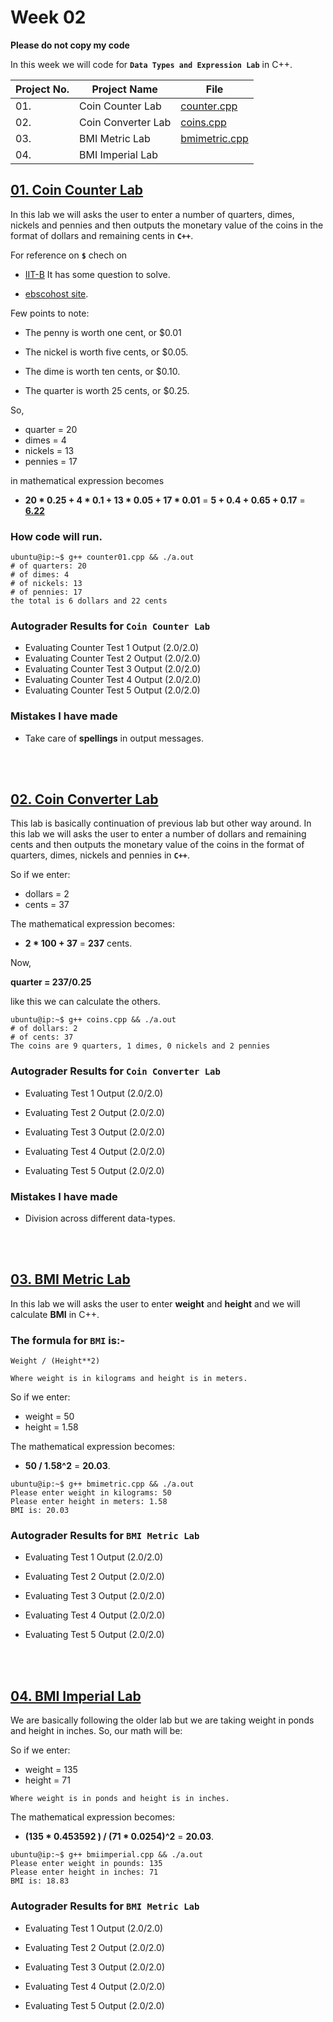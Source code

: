 # Week 02

**Please do not copy my code**

In this week we will code for **`Data Types and Expression Lab`** in C++.

| Project No. | Project Name | File |
|---|---|---|
| 01. | Coin Counter Lab | [counter.cpp](counter01.cpp) |
| 02. | Coin Converter Lab | [coins.cpp](coins.cpp) |
| 03. | BMI Metric Lab | [bmimetric.cpp](bmimetric.cpp) |
| 04. | BMI Imperial Lab | |


## <span style="text-decoration:underline">01. Coin Counter Lab</span>

In this lab we will asks the user to enter a number of quarters, dimes, nickels and pennies and then outputs the monetary value of the coins in the format of dollars and remaining cents in **`C++`**.

For reference on **`$`** chech on 

- [IIT-B](https://www.it.iitb.ac.in/~vijaya/ssrvm/worksheetscd/getWorksheets.com/Math/moneydoc.pdf) It has some question to solve.

- [ebscohost site](https://www.ebscohost.com/assets-sample-content/ell_math-currency.pdf).

Few points to note:

- The penny is worth one cent, or $0.01

- The nickel is worth five cents, or $0.05.

- The dime is worth ten cents, or $0.10.

- The quarter is worth 25 cents, or $0.25.

So, 
- quarter = 20
- dimes = 4
- nickels = 13 
- pennies = 17

in mathematical expression becomes

- **20 * 0.25 + 4 * 0.1 + 13 * 0.05 + 17 * 0.01** = **5 + 0.4 + 0.65 + 0.17** = <u>**6.22**</u>

### How code will run.
```console
ubuntu@ip:~$ g++ counter01.cpp && ./a.out
# of quarters: 20
# of dimes: 4
# of nickels: 13
# of pennies: 17
the total is 6 dollars and 22 cents
```

### Autograder Results for `Coin Counter Lab`

- Evaluating Counter Test 1 Output (2.0/2.0)
- Evaluating Counter Test 2 Output (2.0/2.0)
- Evaluating Counter Test 3 Output (2.0/2.0)
- Evaluating Counter Test 4 Output (2.0/2.0)
- Evaluating Counter Test 5 Output (2.0/2.0)

### Mistakes I have made

- Take care of **spellings** in output messages.

<br>
<br>

## <span style="text-decoration:underline">02. Coin Converter Lab</span>

This lab is basically continuation of previous lab but other way around. In this lab we will asks the user to enter a number of dollars and remaining cents and then outputs the monetary value of the coins in the format of quarters, dimes, nickels and pennies in **`C++`**.

So if we enter:

- dollars = 2
- cents = 37

The mathematical expression becomes:

- **2 * 100 + 37** = **237** cents.

Now, 

**quarter = 237/0.25**

like this we can calculate the others.

```console
ubuntu@ip:~$ g++ coins.cpp && ./a.out
# of dollars: 2
# of cents: 37
The coins are 9 quarters, 1 dimes, 0 nickels and 2 pennies
```

### Autograder Results for `Coin Converter Lab`

- Evaluating Test 1 Output (2.0/2.0)

- Evaluating Test 2 Output (2.0/2.0)

- Evaluating Test 3 Output (2.0/2.0)

- Evaluating Test 4 Output (2.0/2.0)

- Evaluating Test 5 Output (2.0/2.0)

### Mistakes I have made

- Division across different data-types.

<br>
<br>

## <span style="text-decoration:underline">03. BMI Metric Lab</span>

In this lab we will asks the user to enter **weight** and **height** and we will calculate **BMI** in C++.

### The formula for **`BMI`** is:-

    Weight / (Height**2)

`Where weight is in kilograms and height is in meters.`

So if we enter:

- weight = 50
- height = 1.58

The mathematical expression becomes:

- **50 / 1.58^2** = **20.03**.


```console
ubuntu@ip:~$ g++ bmimetric.cpp && ./a.out 
Please enter weight in kilograms: 50
Please enter height in meters: 1.58
BMI is: 20.03
```

### Autograder Results for `BMI Metric Lab`

- Evaluating Test 1 Output (2.0/2.0)

- Evaluating Test 2 Output (2.0/2.0)

- Evaluating Test 3 Output (2.0/2.0)

- Evaluating Test 4 Output (2.0/2.0)

- Evaluating Test 5 Output (2.0/2.0)


<br>
<br>

## <span style="text-decoration:underline">04. BMI Imperial Lab</span>

We are basically following the older lab but we are taking weight in ponds and height in inches. So, our math will be:

So if we enter:

- weight = 135
- height = 71

`Where weight is in ponds and height is in inches.`

The mathematical expression becomes:

- **(135 * 0.453592  ) / (71 * 0.0254)^2** = **20.03**.


```console
ubuntu@ip:~$ g++ bmiimperial.cpp && ./a.out
Please enter weight in pounds: 135
Please enter height in inches: 71
BMI is: 18.83
```

### Autograder Results for `BMI Metric Lab`

- Evaluating Test 1 Output (2.0/2.0)

- Evaluating Test 2 Output (2.0/2.0)

- Evaluating Test 3 Output (2.0/2.0)

- Evaluating Test 4 Output (2.0/2.0)

- Evaluating Test 5 Output (2.0/2.0)

